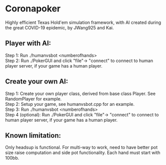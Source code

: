 # Coronapoker 

Highly efficient Texas Hold'em simulation framework, with AI created during the great COVID-19 epidemic, by JWang925 and Kai.

## Player with AI:

Step 1: Run ./humanvsbot \<numberofhands\> \
Step 2: Run ./PokerGUI and click "file"-> "connect" to connect to human player server, if your game has a human player.




## Create your own AI:
Step 1: Create your own player class, derived from base class Player. See RandomPlayer for example. \
Step 2: Setup your game, see humanvsbot.cpp for an example. \
Step 3: Run ./humanvsbot \<numberofhands\>  \
Step 4 (optional): Run ./PokerGUI and click "file"-> "connect" to connect to human player server, if your game has a human player.


## Known limitation:
Only headsup is functional. For multi-way to work, need to have better pot size raise computation and side pot functionality.
Each hand must start with 100bb.
